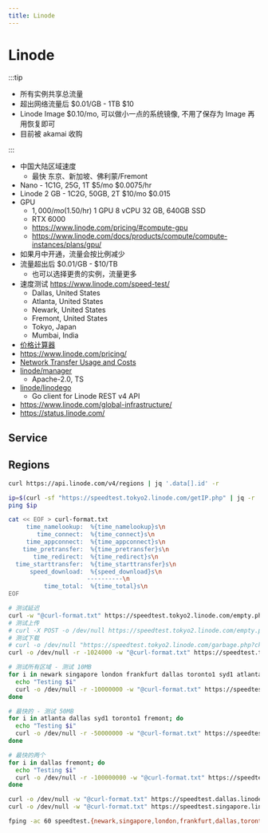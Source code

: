```yaml
---
title: Linode
---
```


# Linode

:::tip

- 所有实例共享总流量
- 超出网络流量后 $0.01/GB - 1TB $10
- Linode Image $0.10/mo, 可以做小一点的系统镜像, 不用了保存为 Image 再用恢复即可
- 目前被 akamai 收购

:::

- 中国大陆区域速度
  - 最快 东京、新加坡、佛利蒙/Fremont
- Nano - 1C1G, 25G, 1T $5/mo $0.0075/hr
- Linode 2 GB - 1C2G, 50GB, 2T $10/mo $0.015
- GPU
  - $1,000/mo ($1.50/hr) 1 GPU 8 vCPU 32 GB, 640GB SSD
  - RTX 6000
  - https://www.linode.com/pricing/#compute-gpu
  - https://www.linode.com/docs/products/compute/compute-instances/plans/gpu/
- 如果月中开通，流量会按比例减少
- 流量超出后 $0.01/GB - $10/TB
  - 也可以选择更贵的实例，流量更多
- 速度测试 https://www.linode.com/speed-test/
  - Dallas, United States
  - Atlanta, United States
  - Newark, United States
  - Fremont, United States
  - Tokyo, Japan
  - Mumbai, India
- [价格计算器](https://www.linode.com/cloud-pricing-calculator/)
- https://www.linode.com/pricing/
- [Network Transfer Usage and Costs](https://www.linode.com/docs/guides/network-transfer/)
- [linode/manager](https://github.com/linode/manager)
  - Apache-2.0, TS
- [linode/linodego](https://github.com/linode/linodego)
  - Go client for Linode REST v4 API
- https://www.linode.com/global-infrastructure/
- https://status.linode.com/

## Service

## Regions

```bash
curl https://api.linode.com/v4/regions | jq '.data[].id' -r
```

<!-- $$('.c-speed-test__links a').map(v=>new URL(v.href).hostname).map(v=>v.match(/speedtest.(\w+).linode.com/)[1]).join(' ') -->
<!-- https://www.linode.com/community/questions/17075/how-do-i-use-your-speed-test -->

```bash
ip=$(curl -sf "https://speedtest.tokyo2.linode.com/getIP.php" | jq -r .processedString | egrep -o '^[0-9.]+')
ping $ip

cat << EOF > curl-format.txt
     time_namelookup:  %{time_namelookup}s\n
        time_connect:  %{time_connect}s\n
     time_appconnect:  %{time_appconnect}s\n
    time_pretransfer:  %{time_pretransfer}s\n
       time_redirect:  %{time_redirect}s\n
  time_starttransfer:  %{time_starttransfer}s\n
      speed_download:  %{speed_download}s\n
                      ----------\n
          time_total:  %{time_total}s\n
EOF

# 测试延迟
curl -w "@curl-format.txt" https://speedtest.tokyo2.linode.com/empty.php
# 测试上传
# curl -X POST -o /dev/null https://speedtest.tokyo2.linode.com/empty.php --data-binary @/dev/null
# 测试下载
# curl -o /dev/null "https://speedtest.tokyo2.linode.com/garbage.php?ckSize=100"
curl -o /dev/null -r -1024000 -w "@curl-format.txt" https://speedtest.tokyo2.linode.com/100MB-tokyo2.bin > tokyo2.txt

# 测试所有区域 - 测试 10MB
for i in newark singapore london frankfurt dallas toronto1 syd1 atlanta tokyo2 mumbai1 fremont; do
  echo "Testing $i"
  curl -o /dev/null -r -10000000 -w "@curl-format.txt" https://speedtest.$i.linode.com/100MB-$i.bin > $i.txt
done

# 最快的 - 测试 50MB
for i in atlanta dallas syd1 toronto1 fremont; do
  echo "Testing $i"
  curl -o /dev/null -r -50000000 -w "@curl-format.txt" https://speedtest.$i.linode.com/100MB-$i.bin > $i.txt
done

# 最快的两个
for i in dallas fremont; do
  echo "Testing $i"
  curl -o /dev/null -r -100000000 -w "@curl-format.txt" https://speedtest.$i.linode.com/100MB-$i.bin > $i.txt
done

curl -o /dev/null -w "@curl-format.txt" https://speedtest.dallas.linode.com/100MB-dallas.bin > dallas.txt
curl -o /dev/null -w "@curl-format.txt" https://speedtest.singapore.linode.com/100MB-singapore.bin > singapore.txt

fping -ac 60 speedtest.{newark,singapore,london,frankfurt,dallas,toronto1,syd1,atlanta,tokyo2,mumbai1,fremont}.linode.com
```
